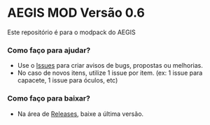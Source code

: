 # AEGIS MOD Versão 0.6 #

Este repositório é para o modpack do AEGIS

### Como faço para ajudar? ###

* Use o [Issues](https://github.com/aegisarma3/ASIN/issues) para criar avisos de bugs, propostas ou melhorias.
* No caso de novos itens, utilize 1 issue por item. (ex: 1 issue para capacete, 1 issue para óculos, etc)

### Como faço para baixar? ###

* Na área de [Releases](https://github.com/aegisarma3/ASIN/releases), baixe a última versão.
